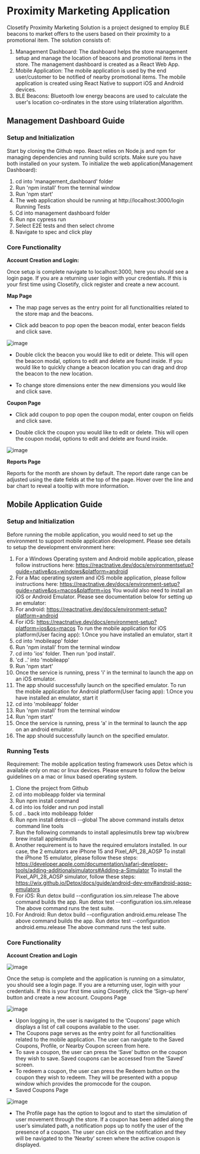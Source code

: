 # Proximity Marketing Application
Closetify Proximity Marketing Solution is a project designed to employ BLE beacons to market offers to the users based on their proximity to a promotional item. The solution consists of:
1. Management Dashboard: 
The dashboard helps the store management setup and manage the location of beacons and promotional items in the store. The management dashboard is created as a React Web App.
2. Mobile Application:
The mobile application is used by the end user/customer to be notified of nearby promotional items. The mobile application is created using React Native to support iOS and Android devices.
3. BLE Beacons:
Bluetooth low energy beacons are used to calculate the user's location co-ordinates in the store using trilateration algorithm.

## Management Dashboard Guide
### Setup and Initialization

Start by cloning the Github repo.
React relies on Node.js and npm for managing dependencies and running build scripts. Make
sure you have both installed on your system.
To initialize the web application(Management Dashboard):
1. cd into 'management_dashboard' folder
2. Run 'npm install' from the terminal window
3. Run 'npm start'
4. The web application should be running at http://localhost:3000/login
Running Tests
1. Cd into management dashboard folder
2. Run npx cypress run
3. Select E2E tests and then select chrome
4. Navigate to spec and click play

### Core Functionality
**Account Creation and Login:** 

Once setup is complete navigate to localhost:3000, here you should see a login page. If you are
a returning user login with your credentials. If this is your first time using Closetify, click register
and create a new account.

**Map Page**

* The map page serves as the entry point for all functionalities related to the store map and the
beacons.

* Click add beacon to pop open the beacon modal, enter beacon fields and click save.

![image](https://github.com/user-attachments/assets/5ebd0253-e504-46a6-9129-fbc9fa9cc5cb)

* Double click the beacon you would like to edit or delete. This will open the beacon modal,
options to edit and delete are found inside. If you would like to quickly change a beacon location
you can drag and drop the beacon to the new location.

* To change store dimensions enter the new dimensions you would like and click save.

**Coupon Page**

* Click add coupon to pop open the coupon modal, enter coupon on fields and click save.

* Double click the coupon you would like to edit or delete. This will open the coupon modal,
options to edit and delete are found inside.

![image](https://github.com/user-attachments/assets/c30a5e41-4a44-4793-9d5f-9f432092a901)

**Reports Page**

Reports for the month are shown by default. The report date range can be adjusted using the
date fields at the top of the page. Hover over the line and bar chart to reveal a tooltip with more
information. 


## Mobile Application Guide
### Setup and Initialization
Before running the mobile application, you would need to set up the environment to support
mobile application development. Please see details to setup the development environment here:
1. For a Windows Operating system and Android mobile application, please follow
instructions here: https://reactnative.dev/docs/environmentsetup?guide=native&os=windows&platform=android
2. For a Mac operating system and iOS mobile application, please follow instructions here:
https://reactnative.dev/docs/environment-setup?guide=native&os=macos&platform=ios
You would also need to install an iOS or Android Emulator. Please see documentation below for
setting up an emulator:
1. For android: https://reactnative.dev/docs/environment-setup?platform=android
2. For iOS: https://reactnative.dev/docs/environment-setup?platform=ios&os=macos
To run the mobile application for iOS platform(User facing app):
1.Once you have installed an emulator, start it
2. cd into 'mobileapp' folder
3. Run 'npm install' from the terminal window
4. cd into 'ios' folder. Then run 'pod install'.
5. 'cd ..' into 'mobileapp'
6. Run 'npm start'
7. Once the service is running, press 'i' in the terminal to launch the app on an iOS emulator.
8. The app should successfully launch on the specified emulator.
To run the mobile application for Android platform(User facing app):
1.Once you have installed an emulator, start it
2. cd into 'mobileapp' folder
3. Run 'npm install' from the terminal window
6. Run 'npm start'
7. Once the service is running, press ‘a' in the terminal to launch the app on an android
emulator.
8. The app should successfully launch on the specified emulator.

### Running Tests
Requirement: The mobile application testing framework uses Detox which is available only on
mac or linux devices. Please ensure to follow the below guidelines on a mac or linux based
operating system.

1. Clone the project from Github
2. cd into mobileapp folder via terminal
3. Run npm install command
4. cd into ios folder and run pod install
5. cd .. back into mobileapp folder
6. Run npm install detox-cli --global
The above command installs detox command line tools
7. Run the following commands to install applesimutils
brew tap wix/brew
brew install applesimutils
8. Another requirement is to have the required emulators installed. In our case, the 2
emulators are iPhone 15 and Pixel_API_28_AOSP
To install the iPhone 15 emulator, please follow these steps:
https://developer.apple.com/documentation/safari-developer-tools/adding-additionalsimulators#Adding-a-Simulator
To install the Pixel_API_28_AOSP simulator, follow these steps:
https://wix.github.io/Detox/docs/guide/android-dev-env#android-aosp-emulators
9. For iOS:
Run detox build --configuration ios.sim.release
The above command builds the app.
Run detox test --configuration ios.sim.release
The above command runs the test suite.
10. For Android:
Run detox build --configuration android.emu.release
The above command builds the app.
Run detox test --configuration android.emu.release
The above command runs the test suite.

### Core Functionality

**Account Creation and Login**

![image](https://github.com/user-attachments/assets/d8f92e60-8c8a-4443-898f-64583a75ae02)

Once the setup is complete and the application is running on a simulator, you should see a
login page. If you are a returning user, login with your credentials. If this is your first time using
Closetify, click the ‘Sign-up here’ button and create a new account.
Coupons Page

![image](https://github.com/user-attachments/assets/69191dde-fc3a-4c9b-85b2-7169d69eb902)

* Upon logging in, the user is navigated to the ‘Coupons’ page which displays a list of call
coupons available to the user.
* The Coupons page serves as the entry point for all functionalities related to the mobile
application. The user can navigate to the Saved Coupons, Profile, or Nearby Coupon screen
from here.
* To save a coupon, the user can press the ‘Save’ button on the coupon they wish to save. Saved
coupons can be accessed from the ‘Saved’ screen.
* To redeem a coupon, the user can press the Redeem button on the coupon they wish to
redeem. They will be presented with a popup window which provides the promocode for the
coupon.
* Saved Coupons Page

![image](https://github.com/user-attachments/assets/a7550bff-45cb-41e2-b557-48b634d001dd)

* The Profile page has the option to logout and to start the simulation of user movement through
the store. If a coupon has been added along the user’s simulated path, a notification pops up to
notify the user of the presence of a coupon. The user can click on the notification and they will
be navigated to the ‘Nearby’ screen where the active coupon is displayed.
